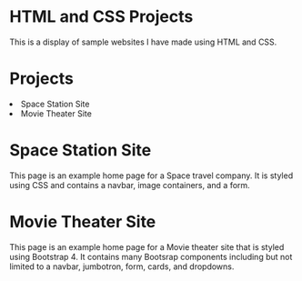 # HTML and CSS Projects

This is a display of sample websites I have made using HTML and CSS.

# Projects
<li>Space Station Site</li>
<li>Movie Theater Site</li>

# Space Station Site

This page is an example home page for a Space travel company. It is styled using CSS and contains
a navbar, image containers, and a form.

# Movie Theater Site

This page is an example home page for a Movie theater site that is styled using Bootstrap 4. It
contains many Bootsrap components including but not limited to a navbar, jumbotron, form,
cards, and dropdowns.

